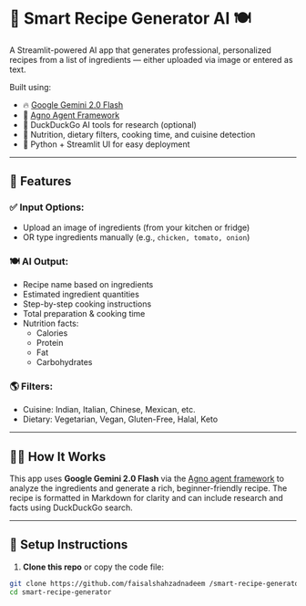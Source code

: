 # 🧠 Smart Recipe Generator AI 🍽️

A Streamlit-powered AI app that generates professional, personalized recipes from a list of ingredients — either uploaded via image or entered as text.

Built using:
- 🔥 [Google Gemini 2.0 Flash](https://aistudio.google.com/)
- 🤖 [Agno Agent Framework](https://github.com/n4ze3m/agno)
- 🧠 DuckDuckGo AI tools for research (optional)
- 🧾 Nutrition, dietary filters, cooking time, and cuisine detection
- 🐍 Python + Streamlit UI for easy deployment

---

## 🚀 Features

### ✅ Input Options:
- Upload an image of ingredients (from your kitchen or fridge)
- OR type ingredients manually (e.g., `chicken, tomato, onion`)

### 🍽️ AI Output:
- Recipe name based on ingredients
- Estimated ingredient quantities
- Step-by-step cooking instructions
- Total preparation & cooking time
- Nutrition facts:
  - Calories
  - Protein
  - Fat
  - Carbohydrates

### 🌎 Filters:
- Cuisine: Indian, Italian, Chinese, Mexican, etc.
- Dietary: Vegetarian, Vegan, Gluten-Free, Halal, Keto

---

## 🧑‍💻 How It Works

This app uses **Google Gemini 2.0 Flash** via the [Agno agent framework](https://github.com/n4ze3m/agno) to analyze the ingredients and generate a rich, beginner-friendly recipe. The recipe is formatted in Markdown for clarity and can include research and facts using DuckDuckGo search.

---


## 🔧 Setup Instructions

1. **Clone this repo** or copy the code file:

```bash
git clone https://github.com/faisalshahzadnadeem /smart-recipe-generator.git
cd smart-recipe-generator
